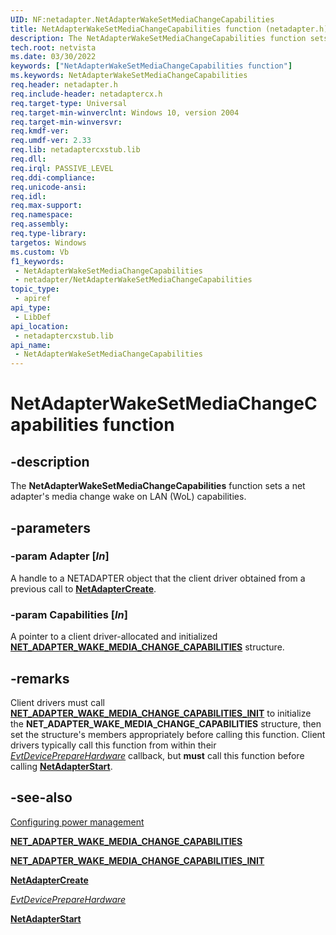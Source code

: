 ```yaml
---
UID: NF:netadapter.NetAdapterWakeSetMediaChangeCapabilities
title: NetAdapterWakeSetMediaChangeCapabilities function (netadapter.h)
description: The NetAdapterWakeSetMediaChangeCapabilities function sets a net adapter's media change wake on LAN (WoL) capabilities.
tech.root: netvista
ms.date: 03/30/2022
keywords: ["NetAdapterWakeSetMediaChangeCapabilities function"]
ms.keywords: NetAdapterWakeSetMediaChangeCapabilities
req.header: netadapter.h
req.include-header: netadaptercx.h 
req.target-type: Universal
req.target-min-winverclnt: Windows 10, version 2004
req.target-min-winversvr: 
req.kmdf-ver: 
req.umdf-ver: 2.33 
req.lib: netadaptercxstub.lib
req.dll: 
req.irql: PASSIVE_LEVEL
req.ddi-compliance: 
req.unicode-ansi: 
req.idl: 
req.max-support: 
req.namespace: 
req.assembly: 
req.type-library: 
targetos: Windows
ms.custom: Vb
f1_keywords:
 - NetAdapterWakeSetMediaChangeCapabilities
 - netadapter/NetAdapterWakeSetMediaChangeCapabilities
topic_type:
 - apiref
api_type:
 - LibDef
api_location:
 - netadaptercxstub.lib
api_name:
 - NetAdapterWakeSetMediaChangeCapabilities
---
```


# NetAdapterWakeSetMediaChangeCapabilities function


## -description

The **NetAdapterWakeSetMediaChangeCapabilities** function sets a net adapter's media change wake on LAN (WoL) capabilities.

## -parameters

### -param Adapter [_In_]

A handle to a NETADAPTER object that the client driver obtained from a previous call to [**NetAdapterCreate**](../netadapter/nf-netadapter-netadaptercreate.md).

### -param Capabilities [_In_]

A pointer to a client driver-allocated and initialized [**NET_ADAPTER_WAKE_MEDIA_CHANGE_CAPABILITIES**](../netadapter/ns-netadapter-_net_adapter_wake_media_change_capabilities.md) structure.


## -remarks

Client drivers must call [**NET_ADAPTER_WAKE_MEDIA_CHANGE_CAPABILITIES_INIT**](../netadapter/nf-netadapter-net_adapter_wake_media_change_capabilities_init.md) to initialize the **NET_ADAPTER_WAKE_MEDIA_CHANGE_CAPABILITIES** structure, then set the structure's members appropriately before calling this function. Client drivers typically call this function from within their [*EvtDevicePrepareHardware*](../wdfdevice/nc-wdfdevice-evt_wdf_device_prepare_hardware.md) callback, but **must** call this function before calling [**NetAdapterStart**](nf-netadapter-netadapterstart.md).

## -see-also

[Configuring power management](/windows-hardware/drivers/netcx/configuring-power-management)

[**NET_ADAPTER_WAKE_MEDIA_CHANGE_CAPABILITIES**](../netadapter/ns-netadapter-_net_adapter_wake_media_change_capabilities.md)

[**NET_ADAPTER_WAKE_MEDIA_CHANGE_CAPABILITIES_INIT**](../netadapter/nf-netadapter-net_adapter_wake_media_change_capabilities_init.md)

[**NetAdapterCreate**](../netadapter/nf-netadapter-netadaptercreate.md)

[*EvtDevicePrepareHardware*](../wdfdevice/nc-wdfdevice-evt_wdf_device_prepare_hardware.md)

[**NetAdapterStart**](nf-netadapter-netadapterstart.md)
